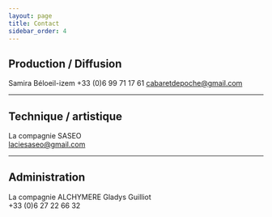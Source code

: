 ```yaml
---
layout: page
title: Contact
sidebar_order: 4
---
```


## Production / Diffusion
Samira Béloeil-izem 
+33 (0)6 99 71 17 61 
cabaretdepoche@gmail.com

---

## Technique / artistique
La compagnie SASEO  
laciesaseo@gmail.com

---

## Administration
La compagnie ALCHYMERE
Gladys Guilliot  
+33 (0)6 27 22 66 32
